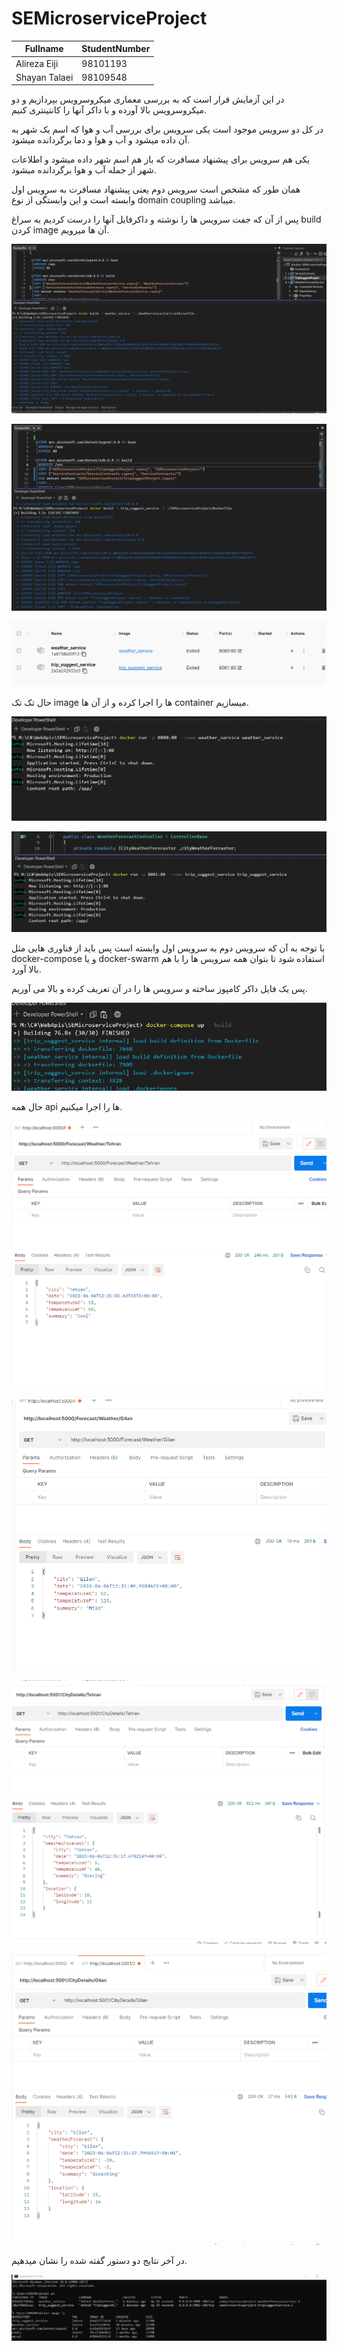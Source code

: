 ﻿# SEMicroserviceProject
| Fullname | StudentNumber|
| -------- | ------------ |
| Alireza Eiji | 98101193 |
| Shayan Talaei | 98109548 |

در این آزمایش قرار است که به بررسی معماری میکروسرویس بپردازیم و دو میکروسرویس بالا آورده و با داکر آنها را کانتینتری کنیم.


در کل دو سرویس موجود است یکی سرویس برای بررسی آب و هوا که اسم یک شهر به آن داده میشود و آب و هوا و دما برگردانده میشود.


یکی هم سرویس برای پیشنهاد مسافرت که باز هم اسم شهر داده میشود و اطلاعات شهر از جمله آب و هوا برگردانده میشود.


همان طور که مشخص است سرویس دوم یعنی پیشنهاد مسافرت به سرویس اول وابسته است و این وابستگی از نوع domain coupling میباشد.


پس از آن که جفت سرویس ها را نوشته و داکرفایل آنها را درست کردیم به سراغ build کردن image آن ها میرویم.


![building_weather_image](./Screenshots/Weather_service.png)


![building_trip_image](./Screenshots/trip_suggest_service.png)



![images_without_orch](./Screenshots/containers_without_orchtration.png)




حال تک تک image ها را اجرا کرده و از آن ها container میسازیم.


![run_weather_image](./Screenshots/weather_forecast_run.png)


![run_trip_image](./Screenshots/trip_suggest_service_run.png)




با توجه به آن که سرویس دوم به سرویس اول وابسته است پس باید از فناوری هایی مثل docker-compose و یا docker-swarm استفاده شود تا 
بتوان همه سرویس ها را با هم بالا آورد.


پس یک فایل داکر کامپوز ساخته و سرویس ها را در آن تعریف کرده و بالا می آوریم.



![docker_compose](./Screenshots/docker_compose_services.png)


حال همه api ها را اجرا میکنیم.


![weather_api1](./Screenshots/WeatherForecast_api_run1.png)


![weather_api2](./Screenshots/weather_service_api_run2.png)


![trip_api1](./Screenshots/trip_suggest_api_run1.png)


![trip_api2](./Screenshots/trip_suggest_run_api2.png)


در آخر نتایج دو دستور گفته شده را نشان میدهیم.


![last_commands](./Screenshots/dockerps_dockerimagels.png)
